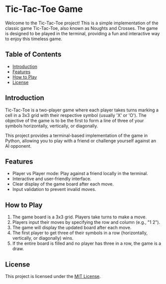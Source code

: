 # Tic-Tac-Toe Game

Welcome to the Tic-Tac-Toe project! This is a simple implementation of the classic game Tic-Tac-Toe, also known as Noughts and Crosses. The game is designed to be played in the terminal, providing a fun and interactive way to enjoy this timeless game.

## Table of Contents

- [Introduction](#introduction)
- [Features](#features)
- [How to Play](#how-to-play)
- [License](#license)

## Introduction

Tic-Tac-Toe is a two-player game where each player takes turns marking a cell in a 3x3 grid with their respective symbol (usually 'X' or 'O'). The objective of the game is to be the first to form a line of three of your symbols horizontally, vertically, or diagonally.

This project provides a terminal-based implementation of the game in Python, allowing you to play with a friend or challenge yourself against an AI opponent.

## Features

- Player vs Player mode: Play against a friend locally in the terminal.
- Interactive and user-friendly interface.
- Clear display of the game board after each move.
- Input validation to prevent invalid moves.

## How to Play

1. The game board is a 3x3 grid. Players take turns to make a move.
2. Players input their moves by specifying the row and column (e.g., "1 2").
3. The game will display the updated board after each move.
4. The first player to get three of their symbols in a row (horizontally, vertically, or diagonally) wins.
5. If the entire board is filled and no player has three in a row, the game is a draw.

## License

This project is licensed under the [MIT License](LICENSE).
